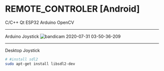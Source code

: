 # REMOTE_CONTROLER [Android]
C/C++ Qt ESP32 Arduino OpenCV


---
Arduino Joystick
![bandicam 2020-07-31 03-50-36-209](https://github.com/werasaimon/Robot-Remote_Control/blob/main/img/joystik.jpg)


---
Desktop Joystick


```bash
# #install sdl2
sudo apt-get install libsdl2-dev 
```

